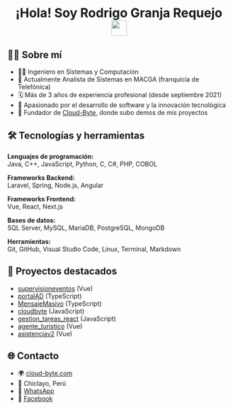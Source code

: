 <h1 align="center"><b>¡Hola! Soy Rodrigo Granja Requejo</b> <img src="https://media.giphy.com/media/hvRJCLFzcasrR4ia7z/giphy.gif" width="35"></h1>

## 👨‍💻 Sobre mí

- 👨‍🎓 Ingeniero en Sistemas y Computación
- 💼 Actualmente Analista de Sistemas en MACGA (franquicia de Telefónica)
- 🗓️ Más de 3 años de experiencia profesional (desde septiembre 2021)
- 🚀 Apasionado por el desarrollo de software y la innovación tecnológica
- 🏢 Fundador de [Cloud-Byte](https://cloud-byte.com), donde subo demos de mis proyectos

## 🛠️ Tecnologías y herramientas

**Lenguajes de programación:**  
Java, C++, JavaScript, Python, C, C#, PHP, COBOL

**Frameworks Backend:**  
Laravel, Spring, Node.js, Angular

**Frameworks Frontend:**  
Vue, React, Next.js

**Bases de datos:**  
SQL Server, MySQL, MariaDB, PostgreSQL, MongoDB

**Herramientas:**  
Git, GitHub, Visual Studio Code, Linux, Terminal, Markdown

## 🚩 Proyectos destacados

- [supervisioneventos](https://github.com/Rodrigo270695/supervisioneventos) (Vue)
- [portalAD](https://github.com/Rodrigo270695/portalAD) (TypeScript)
- [MensajeMasivo](https://github.com/Rodrigo270695/MensajeMasivo) (TypeScript)
- [cloudbyte](https://github.com/Rodrigo270695/cloudbyte) (JavaScript)
- [gestion_tareas_react](https://github.com/Rodrigo270695/gestion_tareas_react) (JavaScript)
- [agente_turistico](https://github.com/Rodrigo270695/agente_turistico) (Vue)
- [asistenciav2](https://github.com/Rodrigo270695/asistenciav2) (Vue)

## 🌐 Contacto

- 🌍 [cloud-byte.com](https://cloud-byte.com)
- 📍 Chiclayo, Perú
- 📱 [WhatsApp](https://wa.me/qr/OTZVNVALFV3TJK1)
- 👤 [Facebook](https://facebook.com/rodrigo.granjar) 
